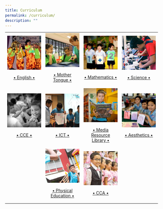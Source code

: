 ```yaml
---
title: Curriculum
permalink: /curriculum/
description: ""
---
```

<table>
	<tr>
		<td width="25%">
			<a href="/curriculum/english-language">
				<img src="/images/EL%20(1).jpg"/>
				<br>
				<p align="center">• English •</p>
			</a>
		</td>
		<td width="25%">
			<a href="/curriculum/mother-tongue/chinese">
				<img src="/images/MT.jpg"/>
				<br>
				<p align="center">• Mother Tongue •</p>
			</a>
		</td>
		<td width="25%">
			<a href="/curriculum/mathematics">
				<img src="/images/MA.jpg"/>
				<br>
				<p align="center">• Mathematics •</p>
			</a>
		</td>
		<td width="25%">
			<a href="/curriculum/science">
				<img src="/images/SC.jpg"/>
				<br>
				<p align="center">• Science •</p>
			</a>
		</td>
	</tr>
	<tr>
		<td width="25%">
			<a href="/curriculum/character-and-citizenship-education-cce">
				<img src="/images/CCE.jpg"/>
				<br>
				<p align="center">• CCE •</p>
			</a>
		</td>
				<td width="25%">
			<a href="/curriculum/ict-n-mrl/info-comm-technology">
				<img src="/images/ICT.jpg"/>
				<br>
				<p align="center">• ICT •</p>
			</a>
		</td>
		<td width="25%">
			<a href="/curriculum/ict-n-mrl/media-recource-library-kip-hub">
				<img src="/images/MRL.jpg"/>
				<br>
				<p align="center">• Media Resource Library •</p>
			</a>
		</td>
		<td width="25%">
			<a href="/curriculum/aesthetics">
				<img src="/images/Aes.jpg"/>
				<br>
				<p align="center">• Aesthetics •</p>
			</a>
		</td>
	</tr>
	<tr>
		<td width="25%">
		</td>
		<td width="25%">
			<a href="/curriculum/physical-education">
				<img src="/images/PE.jpg"/>
				<br>
				<p align="center">• Physical Education •</p>
			</a>
		</td>
		<td width="25%">
			<a href="/curriculum/cca">
				<img src="/images/CCA%20(1).jpg"/>
				<br>
				<p align="center">• CCA •</p>
			</a>
		</td>
		<td width="25%">
		</td>
	</tr>
</table>